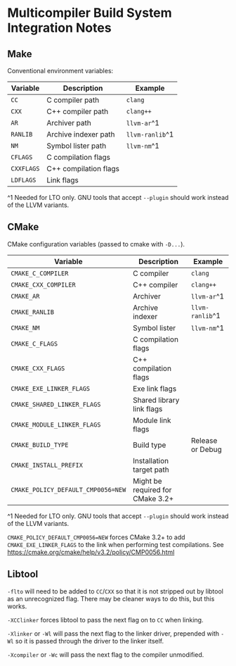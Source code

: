 # Multicompiler Build System Integration Notes

## Make

Conventional environment variables:

| Variable   | Description           | Example         |
|------------|-----------------------|-----------------|
| `CC`       | C compiler path       | `clang`         |
| `CXX`      | C++ compiler path     | `clang++`       |
| `AR`       | Archiver path         | `llvm-ar`^1     |
| `RANLIB`   | Archive indexer path  | `llvm-ranlib`^1 |
| `NM`       | Symbol lister path    | `llvm-nm`^1     |
| `CFLAGS`   | C compilation flags   |                 |
| `CXXFLAGS` | C++ compilation flags |                 |
| `LDFLAGS`  | Link flags            |                 |

^1 Needed for LTO only. GNU tools that accept `--plugin` should work instead of the LLVM variants.


## CMake

CMake configuration variables (passed to cmake with `-D...`).

| Variable                           | Description                      | Example          |
|------------------------------------|----------------------------------|------------------|
| `CMAKE_C_COMPILER`                 | C compiler                       | `clang`          |
| `CMAKE_CXX_COMPILER`               | C++ compiler                     | `clang++`        |
| `CMAKE_AR`                         | Archiver                         | `llvm-ar`^1      |
| `CMAKE_RANLIB`                     | Archive indexer                  | `llvm-ranlib`^1  |
| `CMAKE_NM`                         | Symbol lister                    | `llvm-nm`^1      |
| `CMAKE_C_FLAGS`                    | C compilation flags              |                  |
| `CMAKE_CXX_FLAGS`                  | C++ compilation flags            |                  |
| `CMAKE_EXE_LINKER_FLAGS`           | Exe link flags                   |                  |
| `CMAKE_SHARED_LINKER_FLAGS`        | Shared library link flags        |                  |
| `CMAKE_MODULE_LINKER_FLAGS`        | Module link flags                |                  |
| `CMAKE_BUILD_TYPE`                 | Build type                       | Release or Debug |
| `CMAKE_INSTALL_PREFIX`             | Installation target path         |                  |
| `CMAKE_POLICY_DEFAULT_CMP0056=NEW` | Might be required for CMake 3.2+ |                  |

^1 Needed for LTO only. GNU tools that accept `--plugin` should work instead of the LLVM variants.

`CMAKE_POLICY_DEFAULT_CMP0056=NEW` forces CMake 3.2+ to add
`CMAKE_EXE_LINKER_FLAGS` to the link when performing test compilations. See
https://cmake.org/cmake/help/v3.2/policy/CMP0056.html


## Libtool

`-flto` will need to be added to `CC`/`CXX` so that it is not stripped out by
libtool as an unrecognized flag. There may be cleaner ways to do this, but this
works.

`-XCClinker` forces libtool to pass the next flag on to `CC` when linking.

`-Xlinker` or `-Wl` will pass the next flag to the linker driver, prepended with
`-Wl` so it is passed through the driver to the linker itself.

`-Xcompiler` or `-Wc` will pass the next flag to the compiler unmodified.
